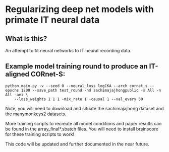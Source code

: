 
# Regularizing deep net models with primate IT neural data

## What is this?

An attempt to fit neural networks to IT neural recording data.

## Example model training round to produce an IT-aligned CORnet-S:

```
python main.py -v --seed 0 --neural_loss logCKA --arch cornet_s --epochs 1200 --save_path test_round -nd sachimajajhongpublic -s All -n All -aei \
    --loss_weights 1 1 1 -mix_rate 1 -causal 1 --val_every 30
```

Note, you will need to download and situate the sachimajajhong dataset and the manymonkeys2 datasets.

More training scripts to recreate all model conditions and paper results can be found in the array_final*.sbatch files. You will need to install brainscore for these training scripts to work!

This code will be updated and further documented in the near future.
